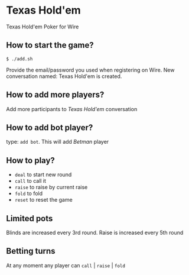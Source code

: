 # Texas Hold'em
Texas Hold'em Poker for Wire

## How to start the game?
```
$ ./add.sh
```
Provide the email/password you used when registering on Wire. New conversation named: Texas Hold'em is created.

## How to add more players?
Add more participants to _Texas Hold'em_ conversation

## How to add bot player?
type: `add bot`. This will add _Betman_ player

## How to play?
 - `deal`  to start new round
 - `call`  to call it
 - `raise` to raise by current raise
 - `fold`  to fold
 - `reset` to reset the game

## Limited pots
Blinds are increased every 3rd round. Raise is increased every 5th round

## Betting turns
At any moment any player can `call` | `raise` | `fold`